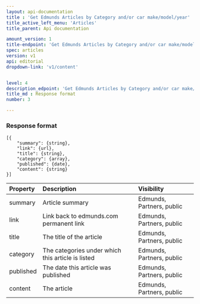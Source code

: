 ```yaml
---
layout: api-documentation
title : 'Get Edmunds Articles by Category and/or car make/model/year'
title_active_left_menu: 'Articles'
title_parent: Api documentation

amount_version: 1
title-endpoint: 'Get Edmunds Articles by Category and/or car make/model/year'
spec: articles
version: v1
api: editorial
dropdown-link: 'v1/content'


level: 4
description_edpoint: 'Get Edmunds Articles by Category and/or car make/model/year'
title_md : Response format
number: 3

---
```



### Response format

	[{
        "summary": {string},
        "link": {url},
        "title": {string},
        "category": {array},
        "published": {date},
        "content": {string}
    }]

| Property      				| Description                         						| Visibility    			|
|:------------------------------|:----------------------------------------------------------|:--------------------------|
| summary				   		| Article summary                               			| Edmunds, Partners, public |
| link          		    	| Link back to edmunds.com permanent link	    			| Edmunds, Partners, public |
| title 	    		    	| The title of the article		 							| Edmunds, Partners, public |
| category	    		    	| The categories under which this article is listed			| Edmunds, Partners, public |
| published     		    	| The date this article was published						| Edmunds, Partners, public	|
| content	    		    	| The article       			 							| Edmunds, Partners, public |



